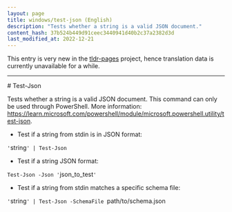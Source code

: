 ```yaml
---
layout: page
title: windows/test-json (English)
description: "Tests whether a string is a valid JSON document."
content_hash: 37b524b449d91ceec3440941d40b2c37a2382d3d
last_modified_at: 2022-12-21
---
```


This entry is very new in the [tldr-pages](https://github.com/tldr-pages/tldr) project, hence translation data is currently unavailable for a while.

<hr># Test-Json

Tests whether a string is a valid JSON document.
This command can only be used through PowerShell.
More information: <https://learn.microsoft.com/powershell/module/microsoft.powershell.utility/test-json>.

- Test if a string from stdin is in JSON format:

`'`<span class="tldr-var badge badge-pill bg-dark-lm bg-white-dm text-white-lm text-dark-dm font-weight-bold">string</span>`' | Test-Json`

- Test if a string JSON format:

`Test-Json -Json '`<span class="tldr-var badge badge-pill bg-dark-lm bg-white-dm text-white-lm text-dark-dm font-weight-bold">json_to_test</span>`'`

- Test if a string from stdin matches a specific schema file:

`'`<span class="tldr-var badge badge-pill bg-dark-lm bg-white-dm text-white-lm text-dark-dm font-weight-bold">string</span>`' | Test-Json -SchemaFile `<span class="tldr-var badge badge-pill bg-dark-lm bg-white-dm text-white-lm text-dark-dm font-weight-bold">path/to/schema.json</span>
